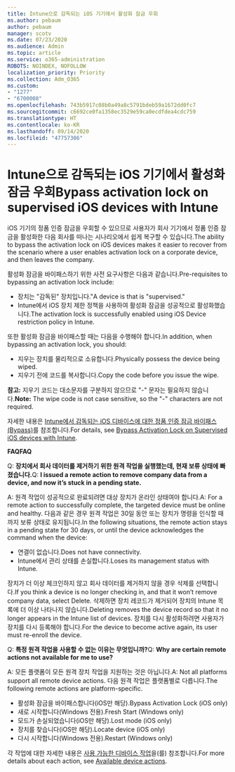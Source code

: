 ```yaml
---
title: Intune으로 감독되는 iOS 기기에서 활성화 잠금 우회
ms.author: pebaum
author: pebaum
manager: scotv
ms.date: 07/23/2020
ms.audience: Admin
ms.topic: article
ms.service: o365-administration
ROBOTS: NOINDEX, NOFOLLOW
localization_priority: Priority
ms.collection: Adm_O365
ms.custom:
- "1277"
- "6700008"
ms.openlocfilehash: 743b5917c08b0a49a8c5791bdeb59a1672dd0fc7
ms.sourcegitcommit: c6692ce0fa1358ec3529e59ca0ecdfdea4cdc759
ms.translationtype: HT
ms.contentlocale: ko-KR
ms.lasthandoff: 09/14/2020
ms.locfileid: "47757306"
---
```

# <a name="bypass-activation-lock-on-supervised-ios-devices-with-intune"></a><span data-ttu-id="7e87b-102">Intune으로 감독되는 iOS 기기에서 활성화 잠금 우회</span><span class="sxs-lookup"><span data-stu-id="7e87b-102">Bypass activation lock on supervised iOS devices with Intune</span></span>

<span data-ttu-id="7e87b-103">iOS 기기의 정품 인증 잠금을 우회할 수 있으므로 사용자가 회사 기기에서 정품 인증 잠금을 활성화한 다음 회사를 떠나는 시나리오에서 쉽게 복구할 수 있습니다.</span><span class="sxs-lookup"><span data-stu-id="7e87b-103">The ability to bypass the activation lock on iOS devices makes it easier to recover from the scenario where a user enables activation lock on a corporate device, and then leaves the company.</span></span>

<span data-ttu-id="7e87b-104">활성화 잠금을 바이패스하기 위한 사전 요구사항은 다음과 같습니다.</span><span class="sxs-lookup"><span data-stu-id="7e87b-104">Pre-requisites to bypassing an activation lock include:</span></span>

- <span data-ttu-id="7e87b-105">장치는 "감독된" 장치입니다."</span><span class="sxs-lookup"><span data-stu-id="7e87b-105">A device is that is "supervised."</span></span>
- <span data-ttu-id="7e87b-106">Intune에서 iOS 장치 제한 정책을 사용하여 활성화 잠금을 성공적으로 활성화했습니다.</span><span class="sxs-lookup"><span data-stu-id="7e87b-106">The activation lock is successfully enabled using iOS Device restriction policy in Intune.</span></span>

<span data-ttu-id="7e87b-107">또한 활성화 잠금을 바이패스할 때는 다음을 수행해야 합니다.</span><span class="sxs-lookup"><span data-stu-id="7e87b-107">In addition, when bypassing an activation lock, you should:</span></span>

- <span data-ttu-id="7e87b-108">지우는 장치를 물리적으로 소유합니다.</span><span class="sxs-lookup"><span data-stu-id="7e87b-108">Physically possess the device being wiped.</span></span>
- <span data-ttu-id="7e87b-109">지우기 전에 코드를 복사합니다.</span><span class="sxs-lookup"><span data-stu-id="7e87b-109">Copy the code before you issue the wipe.</span></span>

<span data-ttu-id="7e87b-110">**참고:** 지우기 코드는 대소문자를 구분하지 않으므로 "-" 문자는 필요하지 않습니다.</span><span class="sxs-lookup"><span data-stu-id="7e87b-110">**Note:** The wipe code is not case sensitive, so the "-" characters are not required.</span></span>

<span data-ttu-id="7e87b-111">자세한 내용은 [Intune에서 감독되는 iOS 디바이스에 대한 정품 인증 잠금 바이패스(Bypass)](https://docs.microsoft.com/intune/device-activation-lock-bypass)를 참조합니다.</span><span class="sxs-lookup"><span data-stu-id="7e87b-111">For details, see [Bypass Activation Lock on Supervised iOS devices with Intune](https://docs.microsoft.com/intune/device-activation-lock-bypass).</span></span>

<span data-ttu-id="7e87b-112">**FAQ**</span><span class="sxs-lookup"><span data-stu-id="7e87b-112">**FAQ**</span></span>

<span data-ttu-id="7e87b-113">Q: **장치에서 회사 데이터를 제거하기 위한 원격 작업을 실행했는데, 현재 보류 상태에 빠졌습니다.**</span><span class="sxs-lookup"><span data-stu-id="7e87b-113">Q: **I issued a remote action to remove company data from a device, and now it’s stuck in a pending state.**</span></span>

<span data-ttu-id="7e87b-114">A: 원격 작업이 성공적으로 완료되려면 대상 장치가 온라인 상태여야 합니다.</span><span class="sxs-lookup"><span data-stu-id="7e87b-114">A: For a remote action to successfully complete, the targeted device must be online and healthy.</span></span> <span data-ttu-id="7e87b-115">다음과 같은 경우 원격 작업은 30일 동안 또는 장치가 명령을 인식할 때까지 보류 상태로 유지됩니다.</span><span class="sxs-lookup"><span data-stu-id="7e87b-115">In the following situations, the remote action stays in a pending state for 30 days, or until the device acknowledges the command when the device:</span></span>

- <span data-ttu-id="7e87b-116">연결이 없습니다.</span><span class="sxs-lookup"><span data-stu-id="7e87b-116">Does not have connectivity.</span></span>
- <span data-ttu-id="7e87b-117">Intune에서 관리 상태를 손실합니다.</span><span class="sxs-lookup"><span data-stu-id="7e87b-117">Loses its management status with Intune.</span></span>

<span data-ttu-id="7e87b-118">장치가 더 이상 체크인하지 않고 회사 데이터를 제거하지 않을 경우 삭제를 선택합니다.</span><span class="sxs-lookup"><span data-stu-id="7e87b-118">If you think a device is no longer checking in, and that it won’t remove company data, select Delete.</span></span> <span data-ttu-id="7e87b-119">삭제하면 장치 레코드가 제거되어 장치의 Intune 목록에 더 이상 나타나지 않습니다.</span><span class="sxs-lookup"><span data-stu-id="7e87b-119">Deleting removes the device record so that it no longer appears in the Intune list of devices.</span></span> <span data-ttu-id="7e87b-120">장치를 다시 활성화하려면 사용자가 장치를 다시 등록해야 합니다.</span><span class="sxs-lookup"><span data-stu-id="7e87b-120">For the device to become active again, its user must re-enroll the device.</span></span>

<span data-ttu-id="7e87b-121">Q: **특정 원격 작업을 사용할 수 없는 이유는 무엇입니까?**</span><span class="sxs-lookup"><span data-stu-id="7e87b-121">Q: **Why are certain remote actions not available for me to use?**</span></span>

<span data-ttu-id="7e87b-122">A: 모든 플랫폼이 모든 원격 장치 작업을 지원하는 것은 아닙니다.</span><span class="sxs-lookup"><span data-stu-id="7e87b-122">A: Not all platforms support all remote device actions.</span></span> <span data-ttu-id="7e87b-123">다음 원격 작업은 플랫폼별로 다릅니다.</span><span class="sxs-lookup"><span data-stu-id="7e87b-123">The following remote actions are platform-specific.</span></span>

- <span data-ttu-id="7e87b-124">활성화 잠금을 바이패스합니다(iOS만 해당).</span><span class="sxs-lookup"><span data-stu-id="7e87b-124">Bypass Activation Lock (iOS only)</span></span>
- <span data-ttu-id="7e87b-125">새로 시작합니다(Windows 전용).</span><span class="sxs-lookup"><span data-stu-id="7e87b-125">Fresh Start (Windows only)</span></span>
- <span data-ttu-id="7e87b-126">모드가 손실되었습니다(iOS만 해당).</span><span class="sxs-lookup"><span data-stu-id="7e87b-126">Lost mode (iOS only)</span></span>
- <span data-ttu-id="7e87b-127">장치를 찾습니다(iOS만 해당).</span><span class="sxs-lookup"><span data-stu-id="7e87b-127">Locate device (iOS only)</span></span>
- <span data-ttu-id="7e87b-128">다시 시작합니다(Windows 전용).</span><span class="sxs-lookup"><span data-stu-id="7e87b-128">Restart (Windows only)</span></span>

<span data-ttu-id="7e87b-129">각 작업에 대한 자세한 내용은 [사용 가능한 디바이스 작업](https://docs.microsoft.com/intune/device-management#available-device-actions)을(를) 참조합니다.</span><span class="sxs-lookup"><span data-stu-id="7e87b-129">For more details about each action, see [Available device actions](https://docs.microsoft.com/intune/device-management#available-device-actions).</span></span>